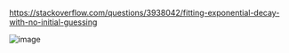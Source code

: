https://stackoverflow.com/questions/3938042/fitting-exponential-decay-with-no-initial-guessing

![image](https://github.com/user-attachments/assets/ea1f1af4-d8ff-49d3-99d2-7a080c4bfd32)
